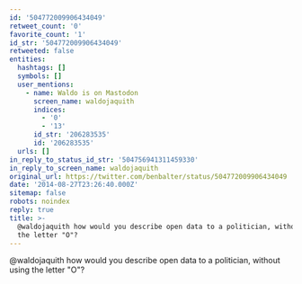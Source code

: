 ```yaml
---
id: '504772009906434049'
retweet_count: '0'
favorite_count: '1'
id_str: '504772009906434049'
retweeted: false
entities:
  hashtags: []
  symbols: []
  user_mentions:
    - name: Waldo is on Mastodon
      screen_name: waldojaquith
      indices:
        - '0'
        - '13'
      id_str: '206283535'
      id: '206283535'
  urls: []
in_reply_to_status_id_str: '504756941311459330'
in_reply_to_screen_name: waldojaquith
original_url: https://twitter.com/benbalter/status/504772009906434049
date: '2014-08-27T23:26:40.000Z'
sitemap: false
robots: noindex
reply: true
title: >-
  @waldojaquith how would you describe open data to a politician, without using
  the letter "O"?
---
```


@waldojaquith how would you describe open data to a politician, without using the letter "O"?
